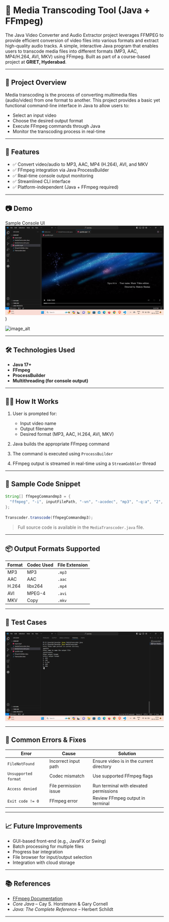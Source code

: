 # 🎥 Media Transcoding Tool (Java + FFmpeg)

The Java Video Converter and Audio Extractor project leverages FFMPEG to provide efficient   conversion of video files 
into various formats and extract high-quality audio tracks. 
A simple, interactive Java program that enables users to transcode media files into different formats (MP3, AAC, MP4/H.264, AVI, MKV) using FFmpeg. Built as part of a course-based project at **GRIET, Hyderabad**.

---

## 📌 Project Overview

Media transcoding is the process of converting multimedia files (audio/video) from one format to another. This project provides a basic yet functional command-line interface in Java to allow users to:

* Select an input video
* Choose the desired output format
* Execute FFmpeg commands through Java
* Monitor the transcoding process in real-time

---

## 🎯 Features

* ✅ Convert video/audio to MP3, AAC, MP4 (H.264), AVI, and MKV
* ✅ FFmpeg integration via Java ProcessBuilder
* ✅ Real-time console output monitoring
* ✅ Streamlined CLI interface
* ✅ Platform-independent (Java + FFmpeg required)

---

## 📷 Demo

Sample Console UI
![ image_alt ](https://github.com/bhanumusham/Multi-Format-Video-Converter-Audio-Extractor-/blob/e61071db0cfe7b20b550fe3e2544a62495b69605/Screenshot%20(57).png))
> 
![image_alt](assets/output_files.png)

---

## 🛠️ Technologies Used

* **Java 17+**
* **FFmpeg**
* **ProcessBuilder**
* **Multithreading (for console output)**

---

## 🧑‍💻 How It Works

1. User is prompted for:

   * Input video name
   * Output filename
   * Desired format (MP3, AAC, H.264, AVI, MKV)
2. Java builds the appropriate FFmpeg command
3. The command is executed using `ProcessBuilder`
4. FFmpeg output is streamed in real-time using a `StreamGobbler` thread

---

## 💾 Sample Code Snippet

```java
String[] ffmpegCommandmp3 = {
  "ffmpeg", "-i", inputFilePath, "-vn", "-acodec", "mp3", "-q:a", "2", outputFilePath + ".mp3"
};

Transcoder.transcode(ffmpegCommandmp3);
```

> Full source code is available in the `MediaTranscoder.java` file.

---

## 📦 Output Formats Supported

| Format | Codec Used | File Extension |
| ------ | ---------- | -------------- |
| MP3    | MP3        | `.mp3`         |
| AAC    | AAC        | `.aac`         |
| H.264  | libx264    | `.mp4`         |
| AVI    | MPEG-4     | `.avi`         |
| MKV    | Copy       | `.mkv`         |

---

## 🧪 Test Cases
![image_alt](https://github.com/bhanumusham/Multi-Format-Video-Converter-Audio-Extractor-/blob/20efe0a47436916b3ddfad2fbe15fd9f1755ed67/Screenshot%20(56).png)


---

## 🐞 Common Errors & Fixes

| Error                | Cause                 | Solution                                 |
| -------------------- | --------------------- | ---------------------------------------- |
| `FileNotFound`       | Incorrect input path  | Ensure video is in the current directory |
| `Unsupported format` | Codec mismatch        | Use supported FFmpeg flags               |
| `Access denied`      | File permission issue | Run terminal with elevated permissions   |
| `Exit code != 0`     | FFmpeg error          | Review FFmpeg output in terminal         |

---

## 📈 Future Improvements

* GUI-based front-end (e.g., JavaFX or Swing)
* Batch processing for multiple files
* Progress bar integration
* File browser for input/output selection
* Integration with cloud storage

---

## 📚 References

* [FFmpeg Documentation](https://ffmpeg.org/documentation.html)
* *Core Java* – Cay S. Horstmann & Gary Cornell
* *Java: The Complete Reference* – Herbert Schildt

---

